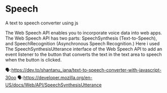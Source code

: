 # Speech
A text to speech converter using js

The Web Speech API enables you to incorporate voice data into web apps. The Web Speech API has two parts: SpeechSynthesis (Text-to-Speech), and SpeechRecognition (Asynchronous Speech Recognition.)
Here i used The SpeechSynthesisUtterance interface of the Web Speech API to add an event listener to the button that converts the text in the text area to speech when the button is clicked.

🗣️:https://dev.to/shantanu_jana/text-to-speech-converter-with-javascript-30oo
                          🗣️:https://developer.mozilla.org/en-US/docs/Web/API/SpeechSynthesisUtterance
